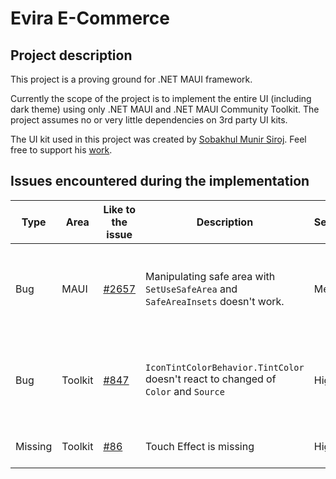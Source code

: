 # Evira E-Commerce
## Project description
This project is a proving ground for .NET MAUI framework.

Currently the scope of the project is to implement the entire UI (including dark theme) using only .NET MAUI and .NET MAUI Community Toolkit. The project assumes no or very little dependencies on 3rd party UI kits.


The UI kit used in this project was created by [Sobakhul Munir Siroj](https://www.figma.com/@munirsr). Feel free to support his [work](https://munirsr.gumroad.com/l/Evira-E-CommerceOnlineShopAppUIKit).


## Issues encountered during the implementation

| Type | Area | Like to the issue                                         | Description | Severity | Fixed yet?                | Workaround |
|------|------|-----------------------------------------------------------|-------------|----------|---------------------------|------------|
|Bug| MAUI | [#2657](https://github.com/dotnet/maui/issues/2657)       | Manipulating safe area with  `SetUseSafeArea` and `SafeAreaInsets` doesn't work. |   Medium   | No                        | Implement it yourself with a dependency service or a regular service |
| Bug | Toolkit | [#847](https://github.com/CommunityToolkit/Maui/pull/847) | `IconTintColorBehavior.TintColor` doesn't react to changed of `Color` and `Source` | High | Yes, but not released yet | Remove behavior and reattach it or create your own attached property |
| Missing | Toolkit | [#86](https://github.com/CommunityToolkit/Maui/issues/86) | Touch Effect is missing | High | Being workeked on | Implement it yourself | 
